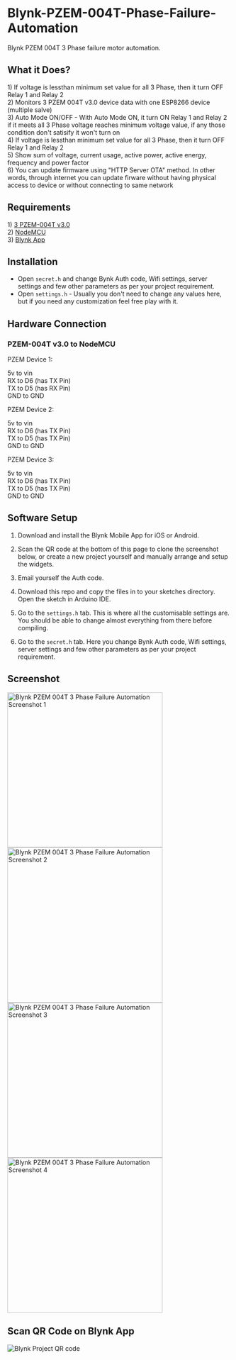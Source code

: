 # Blynk-PZEM-004T-Phase-Failure-Automation
Blynk PZEM 004T 3 Phase failure motor automation.  

<h2>What it Does?</h2>
1) If voltage is lessthan minimum set value for all 3 Phase, then it turn OFF Relay 1 and Relay 2</br> 
2) Monitors 3 PZEM 004T v3.0 device data with one ESP8266 device (multiple salve)</br> 
3) Auto Mode ON/OFF - With Auto Mode ON, it turn ON Relay 1 and Relay 2 if it meets all 3 Phase voltage reaches minimum voltage value, if any those condition don't satisify it won't turn on</br> 
4) If voltage is lessthan minimum set value for all 3 Phase, then it turn OFF Relay 1 and Relay 2</br>
5) Show sum of voltage, current usage, active power, active energy, frequency and power factor</br>
6) You can update firmware using "HTTP Server OTA" method. In other words, through internet you can update firware without having physical access to device or without connecting to same network</br>

<h2>Requirements</h2>
1) <a href ="http://s.click.aliexpress.com/e/ElytDjIu">3 PZEM-004T v3.0</a></br> 
2) <a href="http://s.click.aliexpress.com/e/nlefJ4PI">NodeMCU</a></br> 
3) <a href="https://play.google.com/store/apps/details?id=cc.blynk">Blynk App</a></br> 

<h2>Installation</h2>
<ul>
<li>Open <code>secret.h</code> and change Bynk Auth code, Wifi settings, server settings and few other parameters as per your project requirement. </li>
<li>Open <code>settings.h</code> - Usually you don't need to change any values here, but if you need any customization feel free play with it.</li>
</ul>

<h2>Hardware Connection</h2>

<h3><b>PZEM-004T v3.0</b> to <b>NodeMCU</b></h3>

PZEM Device 1:</br> 

5v to vin</br> 
RX to D6 (has TX Pin)</br> 
TX to D5 (has RX Pin)</br> 
GND to GND</br> 

PZEM Device 2:</br> 

5v to vin</br> 
RX to D6 (has TX Pin)</br> 
TX to D5 (has TX Pin)</br> 
GND to GND</br> 

PZEM Device 3:</br> 

5v to vin</br> 
RX to D6 (has TX Pin)</br> 
TX to D5 (has TX Pin)</br> 
GND to GND</br> 

<h2>Software Setup</h2>

1) Download and install the Blynk Mobile App for iOS or Android.</br> 

2) Scan the QR code at the bottom of this page to clone the screenshot below, or create a new project yourself and manually arrange and setup the widgets.</br> 

3) Email yourself the Auth code.</br> 

4) Download this repo and copy the files in to your sketches directory. Open the sketch in Arduino IDE.</br> 

5) Go to the <code>settings.h</code> tab. This is where all the customisable settings are. You should be able to change almost everything from there before compiling.</br> 

6) Go to the <code>secret.h</code> tab. Here you change Bynk Auth code, Wifi settings, server settings and few other parameters as per your project requirement.

<h2>Screenshot</h2>
<img src="/images/pzem-004t-3-phase-failure-automation-screenshot-1.png" alt="Blynk PZEM 004T 3 Phase Failure Automation Screenshot 1" title="Blynk PZEM 004T 3 Phase Failure Automation Screenshot 1" width="350" height="" style="max-width:100%;">

<img src="/images/pzem-004t-3-phase-failure-automation-screenshot-2.png" alt="Blynk PZEM 004T 3 Phase Failure Automation Screenshot 2" title="Blynk PZEM 004T 3 Phase Failure Automation Screenshot 2" width="350" height="" style="max-width:100%;">

<img src="/images/pzem-004t-3-phase-failure-automation-screenshot-3.png" alt="Blynk PZEM 004T 3 Phase Failure Automation Screenshot 3" title="Blynk PZEM 004T 3 Phase Failure Automation Screenshot 3" width="350" height="" style="max-width:100%;">

<img src="/images/pzem-004t-3-phase-failure-automation-screenshot-4.png" alt="Blynk PZEM 004T 3 Phase Failure Automation Screenshot 4" title="Blynk PZEM 004T 3 Phase Failure Automation Screenshot 4" width="350" height="" style="max-width:100%;">

<h2>Scan QR Code on Blynk App</h2>

<img src="/images/blynk-qr-code.png" alt="Blynk Project QR code" title="Blynk Project QR code" style="max-width:100%;"></a>
